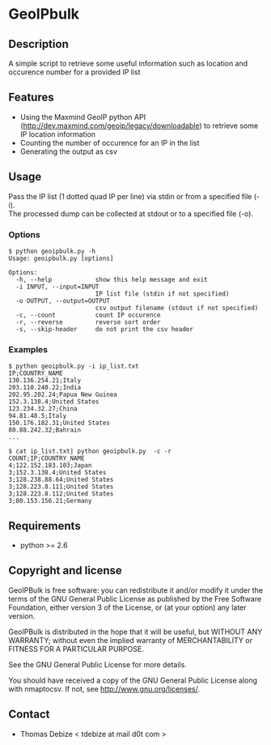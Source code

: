 GeoIPbulk
=========

Description
-----------
A simple script to retrieve some useful information such as location and occurence number for a provided IP list

Features
--------
* Using the Maxmind GeoIP python API (http://dev.maxmind.com/geoip/legacy/downloadable) to retrieve some IP location information
* Counting the number of occurence for an IP in the list
* Generating the output as csv

Usage
-----
Pass the IP list (1 dotted quad IP per line) via stdin or from a specified file (-i).  
The processed dump can be collected at stdout or to a specified file (-o).

### Options
```
$ python geoipbulk.py -h
Usage: geoipbulk.py [options]

Options:
  -h, --help            show this help message and exit
  -i INPUT, --input=INPUT
                        IP list file (stdin if not specified)
  -o OUTPUT, --output=OUTPUT
                        csv output filename (stdout if not specified)
  -c, --count           count IP occurence
  -r, --reverse         reverse sort order
  -s, --skip-header     do not print the csv header
```

### Examples
```
$ python geoipbulk.py -i ip_list.txt
IP;COUNTRY_NAME
130.136.254.21;Italy
203.110.240.22;India
202.95.202.24;Papua New Guinea
152.3.138.4;United States
123.234.32.27;China
94.81.48.5;Italy
150.176.182.31;United States
80.88.242.32;Bahrain
...

$ cat ip_list.txt| python geoipbulk.py  -c -r
COUNT;IP;COUNTRY_NAME
4;122.152.183.103;Japan
3;152.3.138.4;United States
3;128.238.88.64;United States
3;128.223.8.111;United States
3;128.223.8.112;United States
3;80.153.156.21;Germany
```

Requirements
------------
* python >= 2.6

Copyright and license
---------------------
GeoIPBulk is free software: you can redistribute it and/or modify it under the terms of the GNU General Public License as published by the Free Software Foundation, either version 3 of the License, or (at your option) any later version.

GeoIPBulk is distributed in the hope that it will be useful, but WITHOUT ANY WARRANTY; without even the implied warranty of MERCHANTABILITY or FITNESS FOR A PARTICULAR PURPOSE.  

See the GNU General Public License for more details.

You should have received a copy of the GNU General Public License along with nmaptocsv. 
If not, see http://www.gnu.org/licenses/.

Contact
-------
* Thomas Debize < tdebize at mail d0t com >
